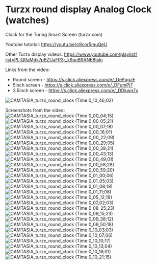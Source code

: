 # Turzx round display Analog Clock (watches)
Clock for the Turing Smart Screen (turzx.com)

Youtube tutorial: https://youtu.be/o9cor5muQeU

Other Turzx display videos: https://www.youtube.com/playlist?list=PLjQRaMdk7pBZUaFP3r_k9auB9AN68tskj

Links from the video:
- Round screen - https://s.click.aliexpress.com/e/_DePqgzF
- 5inch screen - https://s.click.aliexpress.com/e/_DFumPj7
- 3.5inch screen - https://s.click.aliexpress.com/e/_DDkwn7x

![CAMTASIA_turzx_round_clock (Time 0_10_46;02)](https://user-images.githubusercontent.com/117754156/229149898-5029cff9-bc1f-4700-8e38-bd1b0b0ba5c4.png)

Screenshots from the video:
![CAMTASIA_turzx_round_clock (Time 0_00_04;15)](https://user-images.githubusercontent.com/117754156/229149956-523b75ea-42bf-49ef-b252-99bdeada2738.jpg)
![CAMTASIA_turzx_round_clock (Time 0_00_05;21)](https://user-images.githubusercontent.com/117754156/229149967-5b6a37f5-7ded-4931-910d-7133faf56cee.jpg)
![CAMTASIA_turzx_round_clock (Time 0_00_07;18)](https://user-images.githubusercontent.com/117754156/229149971-f4b7e2bc-b65f-4131-ad9d-82fa2defd399.jpg)
![CAMTASIA_turzx_round_clock (Time 0_00_16;01)](https://user-images.githubusercontent.com/117754156/229149975-c3a98c74-96ba-43ba-853a-0fa2abe53c22.jpg)
![CAMTASIA_turzx_round_clock (Time 0_00_22;09)](https://user-images.githubusercontent.com/117754156/229149977-02b3039b-2bce-4cda-8eda-ff56019eabc2.jpg)
![CAMTASIA_turzx_round_clock (Time 0_00_29;05)](https://user-images.githubusercontent.com/117754156/229149978-c44104c1-4daf-4f47-81f9-c29658cb0478.jpg)
![CAMTASIA_turzx_round_clock (Time 0_00_39;21)](https://user-images.githubusercontent.com/117754156/229149981-73e6604b-8119-467e-a1eb-601aad702249.jpg)
![CAMTASIA_turzx_round_clock (Time 0_00_43;13)](https://user-images.githubusercontent.com/117754156/229149985-93d90a6d-1384-470f-a955-c81290d92e3f.jpg)
![CAMTASIA_turzx_round_clock (Time 0_00_49;01)](https://user-images.githubusercontent.com/117754156/229149989-a5e9612d-855d-45da-8c5c-0f6c3437b001.jpg)
![CAMTASIA_turzx_round_clock (Time 0_00_58;28)](https://user-images.githubusercontent.com/117754156/229149991-6457c511-520b-4bb0-af07-5a6059e0ed25.jpg)
![CAMTASIA_turzx_round_clock (Time 0_00_59;20)](https://user-images.githubusercontent.com/117754156/229149993-6bfcda9a-867c-480c-8c57-a267dc69dd61.jpg)
![CAMTASIA_turzx_round_clock (Time 0_01_00;06)](https://user-images.githubusercontent.com/117754156/229149997-2feb7673-c120-4597-98e1-c7459e4f63f7.jpg)
![CAMTASIA_turzx_round_clock (Time 0_01_05;03)](https://user-images.githubusercontent.com/117754156/229150000-ebff3f93-5d10-4ca1-a241-7ff9d7412fe1.jpg)
![CAMTASIA_turzx_round_clock (Time 0_01_08;19)](https://user-images.githubusercontent.com/117754156/229150003-8e7e93c7-4913-4aa1-8b7c-efc7e6218c7b.jpg)
![CAMTASIA_turzx_round_clock (Time 0_01_11;08)](https://user-images.githubusercontent.com/117754156/229150004-3b0cc0e1-84eb-4a0d-ad7b-0c8bb469f00d.jpg)
![CAMTASIA_turzx_round_clock (Time 0_05_12;19)](https://user-images.githubusercontent.com/117754156/229150007-e8f017d4-e40e-455f-bbf9-41d601adec72.jpg)
![CAMTASIA_turzx_round_clock (Time 0_07_02;03)](https://user-images.githubusercontent.com/117754156/229150011-467e9c41-44f6-4e8c-8d1d-4eb5ca3b189a.jpg)
![CAMTASIA_turzx_round_clock (Time 0_08_25;23)](https://user-images.githubusercontent.com/117754156/229150013-d51471b7-02bb-4189-bcf6-db755a94d71b.jpg)
![CAMTASIA_turzx_round_clock (Time 0_09_15;23)](https://user-images.githubusercontent.com/117754156/229150017-5dd94faa-6cea-4246-ac6c-6607bb09d811.jpg)
![CAMTASIA_turzx_round_clock (Time 0_09_38;12)](https://user-images.githubusercontent.com/117754156/229150022-a9fe22f5-af32-4074-9ade-c7049ca227c6.jpg)
![CAMTASIA_turzx_round_clock (Time 0_09_50;18)](https://user-images.githubusercontent.com/117754156/229150024-aa2d97d0-105a-4902-b360-8d26eda6ae37.jpg)
![CAMTASIA_turzx_round_clock (Time 0_10_03;03)](https://user-images.githubusercontent.com/117754156/229150026-204b947c-2e38-4127-be75-a4d2fbda36ba.jpg)
![CAMTASIA_turzx_round_clock (Time 0_10_07;06)](https://user-images.githubusercontent.com/117754156/229150031-dd2d77a5-918c-4ae2-956d-44de0de9c59a.jpg)
![CAMTASIA_turzx_round_clock (Time 0_10_10;17)](https://user-images.githubusercontent.com/117754156/229150033-34138afa-739b-45d1-b59e-79f60be605ef.jpg)
![CAMTASIA_turzx_round_clock (Time 0_10_13;04)](https://user-images.githubusercontent.com/117754156/229150040-e16ceeee-5d12-4d78-936a-50d8136986ef.jpg)
![CAMTASIA_turzx_round_clock (Time 0_10_16;01)](https://user-images.githubusercontent.com/117754156/229150046-47a97ba1-74e0-45eb-a0ac-933e163cc5f7.jpg)
![CAMTASIA_turzx_round_clock (Time 0_10_21;15)](https://user-images.githubusercontent.com/117754156/229150049-1c7449ea-a6e1-42c4-aa37-4fb095c1bfcc.jpg)
